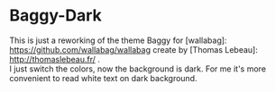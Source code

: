 Baggy-Dark
==========

This is just a reworking of the theme Baggy for [wallabag]: https://github.com/wallabag/wallabag create by [Thomas Lebeau]: http://thomaslebeau.fr/ .  
I just switch the colors, now the background is dark. For me it's more convenient to read white text on dark background.  

